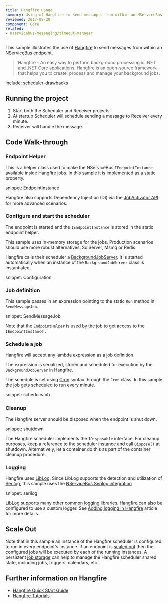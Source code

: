 ```yaml
---
title: Hangfire Usage
summary: Using of Hangfire to send messages from within an NServiceBus endpoint.
reviewed: 2017-09-20
component: Core
related:
- nservicebus/messaging/timeout-manager
---
```


This sample illustrates the use of [Hangfire](https://www.hangfire.io/) to send messages from within an NServiceBus endpoint.

> Hangfire - An easy way to perform background processing in .NET and .NET Core applications. Hangfire is an open-source framework that helps you to create, process and manage your background jobs.



include: scheduler-drawbacks


## Running the project

 1. Start both the Scheduler and Receiver projects.
 1. At startup Scheduler will schedule sending a message to Receiver every minute.
 1. Receiver will handle the message.


## Code Walk-through

### Endpoint Helper

This is a helper class used to make the NServiceBus `IEndpointInstance` available inside Hangfire jobs. In this sample it is implemented as a static property.

snippet: EndpointInstance

Hangfire also supports Dependency Injection (DI) via the [JobActivator API](http://docs.hangfire.io/en/latest/background-methods/using-ioc-containers.html) for more advanced scenarios.


### Configure and start the scheduler

The endpoint is started and the `IEndpointInstance` is stored in the static endpoint helper.

This sample uses in-memory storage for the jobs. Production scenarios should use more robust alternatives: SqlServer, Msmq or Redis.

Hangfire calls their scheduler a [BackgroundJobServer](http://docs.hangfire.io/en/latest/background-processing/processing-background-jobs.html). It is started automatically when an instance of the `BackgroundJobServer` class is instantiated.

snippet: Configuration


### Job definition

This sample passes in an expression pointing to the static `Run` method in `SendMessageJob`.

snippet: SendMessageJob

Note that the `EndpointHelper` is used by the job to get access to the `IEndpointInstance` .


### Schedule a job

Hangfire will accept any lambda expression as a job definition. 

The expression is serialized, stored and scheduled for execution by the `BackgroundJobServer` in Hangfire.

The schedule is set using [Cron](https://en.wikipedia.org/wiki/Cron) syntax through the `Cron` class. In this sample the job gets scheduled to run every minute.

snippet: scheduleJob


### Cleanup

The Hangfire server should be disposed when the endpoint is shut down.

snippet: shutdown

The Hangfire scheduler implements the `IDisposable` interface. For cleanup purposes, keep a reference to the scheduler instance and call `Dispose()` at shutdown. Alternatively, let a container do this as part of the container cleanup procedure.


### Logging

Hangfire uses [LibLog](https://github.com/damianh/LibLog). Since LibLog supports the detection and utilization of [Serilog](https://serilog.net/), this sample uses the [NServiceBus Serilog integration](/nservicebus/logging/serilog.md)

snippet: serilog

LibLog [supports many other common logging libraries](https://github.com/damianh/LibLog/wiki#transparent-logging-support). Hangfire can also be configured to use a custom logger. See [Adding logging in Hangfire](http://docs.hangfire.io/en/latest/configuration/configuring-logging.html) article for more details.


## Scale Out

Note that in this sample an instance of the Hangfire scheduler is configured to run in every endpoint's instance. If an endpoint is [scaled out](/transports/scale-out.md) then the configured jobs will be executed by each of the running instances. A persistent [job storage](http://docs.hangfire.io/en/latest/configuration/index.html) can help  to manage the Hangfire scheduler shared state, including jobs, triggers, calendars, etc.


## Further information on Hangfire

 * [Hangfire Quick Start Guide](http://docs.hangfire.io/en/latest/quick-start.html)
 * [Hangfire Tutorials](http://docs.hangfire.io/en/latest/tutorials/index.html)
